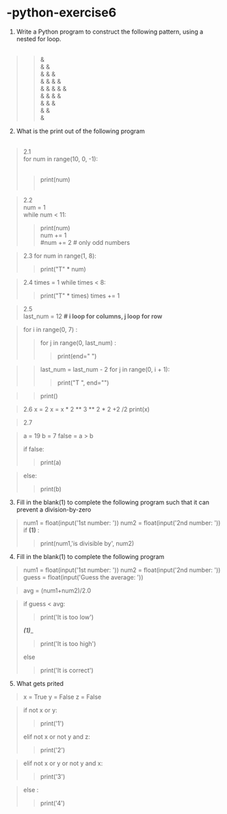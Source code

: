 # -python-exercise6

 1. Write a Python program to construct the following pattern, using a nested for loop.  </br>  </br>

>>&  </br>
>>& &  </br>
>>& & &  </br>
>>& & & &  </br>
>>& & & & &  </br>
>>& & & &  </br>
>>& & &  </br>
>>& &  </br>
>>&  </br>

2. What is the print out of the following program  </br>  </br>

>2.1  </br>
>for num in range(10, 0, -1):  </br>  </br>
>>print(num)  </br>  </br>
    
    
>2.2     </br>
>num = 1   </br>
>while num < 11:   </br>
>> print(num)   </br>
>> num += 1   </br>
>> #num += 2  # only odd numbers   </br>

>2.3 
>for num in range(1, 8): 
   >>print("T" * num) 
   
>2.4 
>times = 1 
>while times < 8: 
  >>print("T" * times) 
  >>times += 1 
    
>2.5  
>last_num = 12 
>**# i loop for columns, j loop for row**

>for i in range(0, 7) : 
>>for j in range(0, last_num) :
>>>print(end=" ") 

>>last_num = last_num - 2 
>>for j in range(0, i + 1): 
>>>print("T ", end="") 

>>print() 
        
>2.6
>x = 2
>x = x * 2 ** 3 ** 2 * 2 +2 /2
>print(x)


>2.7

>a = 19
>b = 7
>false = a > b
>
>if false: 
>>print(a)

>else:
>>print(b)



3. Fill in the blank(1) to complete the following program such that it can prevent a division-by-zero

>num1 = float(input('1st number: '))
>num2 = float(input('2nd number: '))
>if ______(1)______ :
>>print(num1,'is divisible by', num2)
   
   
4. Fill in the blank(1) to complete the following program 

>num1 = float(input('1st number: '))
>num2 = float(input('2nd number: '))
>guess = float(input('Guess the average: '))

>avg = (num1+num2)/2.0

>if guess < avg:
>>print('It is too low')
>
>_____(1)______
>>print('It is too high')
>
>else
>>print('It is correct')
   

5. What gets prited

>x = True
>y = False
>z = False

>if not x or y:
>>print('1')
>
>elif not x or not y and z:
>>print('2')
    
>elif not x or y or not y and x:
>>print('3')
    
>else :
>>print('4')
